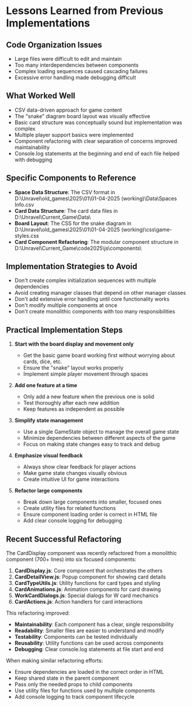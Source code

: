 # Lessons Learned from Previous Implementations

## Code Organization Issues
- Large files were difficult to edit and maintain
- Too many interdependencies between components
- Complex loading sequences caused cascading failures
- Excessive error handling made debugging difficult

## What Worked Well
- CSV data-driven approach for game content
- The "snake" diagram board layout was visually effective
- Basic card structure was conceptually sound but implementation was complex
- Multiple player support basics were implemented
- Component refactoring with clear separation of concerns improved maintainability
- Console.log statements at the beginning and end of each file helped with debugging

## Specific Components to Reference
- **Space Data Structure**: The CSV format in D:\Unravel\old_games\2025\01\01-04-2025 (working)\Data\Spaces Info.csv
- **Card Data Structure**: The card data files in D:\Unravel\Current_Game\Data\
- **Board Layout**: The CSS for the snake diagram in D:\Unravel\old_games\2025\01\01-04-2025 (working)\css\game-styles.css
- **Card Component Refactoring**: The modular component structure in D:\Unravel\Current_Game\code2025\js\components\

## Implementation Strategies to Avoid
- Don't create complex initialization sequences with multiple dependencies
- Avoid creating manager classes that depend on other manager classes
- Don't add extensive error handling until core functionality works
- Don't modify multiple components at once
- Don't create monolithic components with too many responsibilities

## Practical Implementation Steps
1. **Start with the board display and movement only**
   - Get the basic game board working first without worrying about cards, dice, etc.
   - Ensure the "snake" layout works properly
   - Implement simple player movement through spaces

2. **Add one feature at a time**
   - Only add a new feature when the previous one is solid
   - Test thoroughly after each new addition
   - Keep features as independent as possible

3. **Simplify state management**
   - Use a single GameState object to manage the overall game state
   - Minimize dependencies between different aspects of the game
   - Focus on making state changes easy to track and debug

4. **Emphasize visual feedback**
   - Always show clear feedback for player actions
   - Make game state changes visually obvious
   - Create intuitive UI for game interactions

5. **Refactor large components**
   - Break down large components into smaller, focused ones
   - Create utility files for related functions
   - Ensure component loading order is correct in HTML file
   - Add clear console logging for debugging

## Recent Successful Refactoring
The CardDisplay component was recently refactored from a monolithic component (700+ lines) into six focused components:

1. **CardDisplay.js**: Core component that orchestrates the others
2. **CardDetailView.js**: Popup component for showing card details
3. **CardTypeUtils.js**: Utility functions for card types and styling
4. **CardAnimations.js**: Animation components for card drawing
5. **WorkCardDialogs.js**: Special dialogs for W card mechanics
6. **CardActions.js**: Action handlers for card interactions

This refactoring improved:
- **Maintainability**: Each component has a clear, single responsibility
- **Readability**: Smaller files are easier to understand and modify
- **Testability**: Components can be tested individually
- **Reusability**: Utility functions can be used across components
- **Debugging**: Clear console.log statements at file start and end

When making similar refactoring efforts:
- Ensure dependencies are loaded in the correct order in HTML
- Keep shared state in the parent component
- Pass only the needed props to child components
- Use utility files for functions used by multiple components
- Add console logging to track component lifecycle
